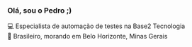 <h3> Olá, sou o Pedro ;) </h3>


💻 Especialista de automação de testes na Base2 Tecnologia <br>
🏡 Brasileiro, morando em Belo Horizonte, Minas Gerais


